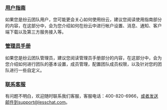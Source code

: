 ### [用户指南](using.md)
如果您是纷云团队用户，您可能更会关心如何使用纷云，建议您阅读使用指南部分的内容，在这部分中，会为您介绍如何在纷云中进行帐户设置、消息、通知、客户端下载以及第三方服务接入等。

### [管理员手册](admin.md)
如果您是纷云团队管理员，建议您阅读管理员手册部分的内容，在这部分中，会为您介绍如何进行团队的基本设置，成员管理，配置团队成员权限，以及针对您的团队进行一些自定义。

### [联系客服](support.md)
有问题不明白，欢迎随时联系我们客服，客服电话：400-820-6966，或者发送邮件到support@lesschat.com。
